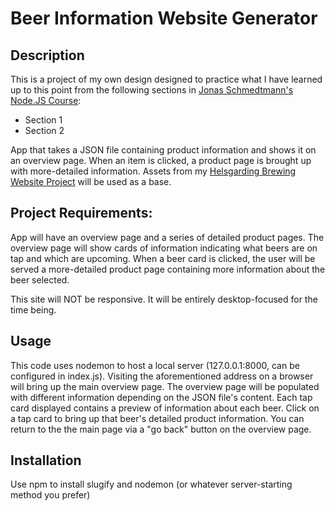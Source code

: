 # Beer Information Website Generator

## Description

This is a project of my own design designed to practice what I have learned up to this point from the following sections in [Jonas Schmedtmann's Node.JS Course](https://www.udemy.com/course/nodejs-express-mongodb-bootcamp/):

- Section 1
- Section 2

App that takes a JSON file containing product information and shows it on an overview page. When an item is clicked, a product page is brought up with more-detailed information. Assets from my [Helsgarding Brewing Website Project](https://github.com/JohnGardiner93/helsgardin-website) will be used as a base.

## Project Requirements:

App will have an overview page and a series of detailed product pages. The overview page will show cards of information indicating what beers are on tap and which are upcoming. When a beer card is clicked, the user will be served a more-detailed product page containing more information about the beer selected.

This site will NOT be responsive. It will be entirely desktop-focused for the time being.

## Usage

This code uses nodemon to host a local server (127.0.0.1:8000, can be configured in index.js). Visiting the aforementioned address on a browser will bring up the main overview page. The overview page will be populated with different information depending on the JSON file's content. Each tap card displayed contains a preview of information about each beer. Click on a tap card to bring up that beer's detailed product information. You can return to the the main page via a "go back" button on the overview page.

## Installation

Use npm to install slugify and nodemon (or whatever server-starting method you prefer)
